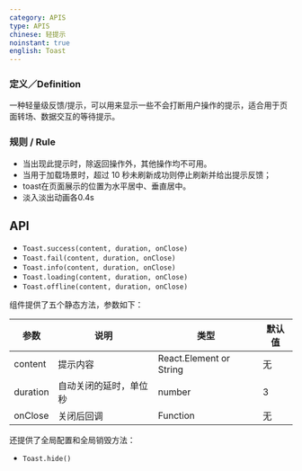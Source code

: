 ```yaml
---
category: APIS
type: APIS
chinese: 轻提示
noinstant: true
english: Toast
---
```



### 定义／Definition
一种轻量级反馈/提示，可以用来显示一些不会打断用户操作的提示，适合用于页面转场、数据交互的等待提示。

### 规则 / Rule

- 当出现此提示时，除返回操作外，其他操作均不可用。
- 当用于加载场景时，超过 10 秒未刷新成功则停止刷新并给出提示反馈；
- toast在页面展示的位置为水平居中、垂直居中。
- 淡入淡出动画各0.4s


## API

- `Toast.success(content, duration, onClose)`
- `Toast.fail(content, duration, onClose)`
- `Toast.info(content, duration, onClose)`
- `Toast.loading(content, duration, onClose)`
- `Toast.offline(content, duration, onClose)`

组件提供了五个静态方法，参数如下：

| 参数       | 说明           | 类型                       | 默认值       |
|------------|----------------|----------------------------|--------------|
| content    | 提示内容       | React.Element or String    | 无           |
| duration   | 自动关闭的延时，单位秒 | number                 | 3          |
| onClose    | 关闭后回调 |  Function                 | 无          |


还提供了全局配置和全局销毁方法：

- `Toast.hide()`
